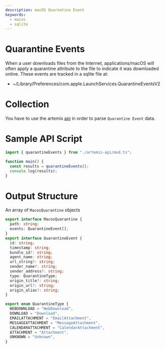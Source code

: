 ```yaml
---
description: macOS Quarnatine Event
keywords:
  - macos
  - sqlite
---
```


# Quarantine Events

When a user downloads files from the Internet, applications/macOS will often
apply a quarantine attribute to the file to indicate it was downloaded online.
These events are tracked in a sqlite file at:

- ~/Library/Preferences/com.apple.LaunchServices.QuarantineEventsV2

# Collection

You have to use the artemis [api](../../API/overview.md) in order to parse
`Quarantine Event` data.

# Sample API Script

```typescript
import { quarantineEvents } from "./artemis-api/mod.ts";

function main() {
  const results = quarantineEvents();
  console.log(results);
}
```

# Output Structure

An array of `MacosQuarantine` objects

```typescript
export interface MacosQuarantine {
  path: string;
  events: QuarantineEvent[];
}
export interface QuarantineEvent {
  id: string;
  timestamp: string;
  bundle_id?: string;
  agent_name: string;
  url_string?: string;
  sender_name?: string;
  sender_address?: string;
  type: QuarantineType;
  origin_title?: string;
  origin_url?: string;
  origin_alias?: string;
}

export enum QuarantineType {
  WEBDOWNLOAD = "WebDownload",
  DOWNLOAD = "Download",
  EMAILATTACHMENT = "EmailAttachment",
  MESSAGEATTACHMENT = "MessageAttachment",
  CALENDARATTACHMENT = "CalendarAttachment",
  ATTACHMENT = "Attachment",
  UNKNOWN = "Unknown",
}
```
